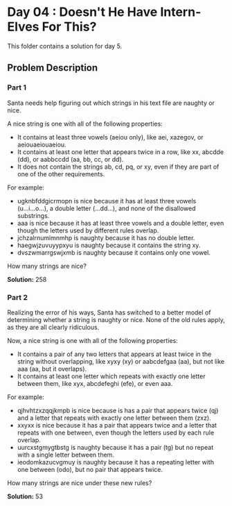 # Day 04 : Doesn't He Have Intern-Elves For This?

This folder contains a solution for day 5.

## Problem Description

### Part 1

Santa needs help figuring out which strings in his text file are naughty or nice.

A nice string is one with all of the following properties:

  * It contains at least three vowels (aeiou only), like aei, xazegov, or aeiouaeiouaeiou.
  * It contains at least one letter that appears twice in a row, like xx, abcdde (dd), or aabbccdd (aa, bb, cc, or dd).
  * It does not contain the strings ab, cd, pq, or xy, even if they are part of one of the other requirements.

For example:

  * ugknbfddgicrmopn is nice because it has at least three vowels (u...i...o...), a double letter (...dd...), and none of the disallowed substrings.
  * aaa is nice because it has at least three vowels and a double letter, even though the letters used by different rules overlap.
  * jchzalrnumimnmhp is naughty because it has no double letter.
  * haegwjzuvuyypxyu is naughty because it contains the string xy.
  * dvszwmarrgswjxmb is naughty because it contains only one vowel.

How many strings are nice?

**Solution:** 258

### Part 2

Realizing the error of his ways, Santa has switched to a better model of determining whether a string is naughty or nice. None of the old rules apply, as they are all clearly ridiculous.

Now, a nice string is one with all of the following properties:

  * It contains a pair of any two letters that appears at least twice in the string without overlapping, like xyxy (xy) or aabcdefgaa (aa), but not like aaa (aa, but it overlaps).
  * It contains at least one letter which repeats with exactly one letter between them, like xyx, abcdefeghi (efe), or even aaa.

For example:

  * qjhvhtzxzqqjkmpb is nice because is has a pair that appears twice (qj) and a letter that repeats with exactly one letter between them (zxz).
  * xxyxx is nice because it has a pair that appears twice and a letter that repeats with one between, even though the letters used by each rule overlap.
  * uurcxstgmygtbstg is naughty because it has a pair (tg) but no repeat with a single letter between them.
  * ieodomkazucvgmuy is naughty because it has a repeating letter with one between (odo), but no pair that appears twice.

How many strings are nice under these new rules?

**Solution:** 53
